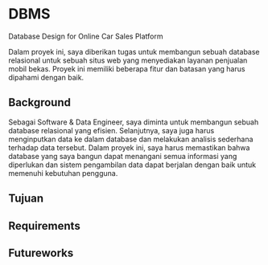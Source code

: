 # DBMS

Database Design for Online Car Sales Platform

Dalam proyek ini, saya diberikan tugas untuk membangun sebuah database relasional untuk sebuah situs web yang menyediakan layanan penjualan mobil bekas. Proyek ini memiliki beberapa fitur dan batasan yang harus dipahami dengan baik.


## Background

Sebagai Software & Data Engineer, saya diminta untuk membangun sebuah database relasional yang efisien. Selanjutnya, saya juga harus menginputkan data ke dalam database dan melakukan analisis sederhana terhadap data tersebut. Dalam proyek ini, saya harus memastikan bahwa database yang saya bangun dapat menangani semua informasi yang diperlukan dan sistem pengambilan data dapat berjalan dengan baik untuk memenuhi kebutuhan pengguna.




## Tujuan

## Requirements

## Futureworks
